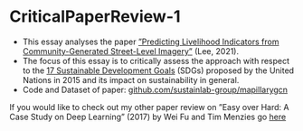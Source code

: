 # CriticalPaperReview-1

- This essay analyses the paper [”Predicting Livelihood Indicators from Community-Generated Street-Level Imagery”](https://arxiv.org/abs/2006.08661) (Lee, 2021).
- The focus of this essay is to critically assess the approach with respect to the [17 Sustainable Development Goals](https://sdgs.un.org/goals) (SDGs) proposed by the United Nations in 2015 and its impact on sustainability in general.
- Code and Dataset of paper: [github.com/sustainlab-group/mapillarygcn](https://github.com/sustainlab-group/mapillarygcn)

If you would like to check out my other paper review on ”Easy over Hard: A Case Study on Deep Learning” (2017) by Wei Fu and Tim Menzies go [here](https://github.com/henningheyen/CriticalPaperReview-2)
